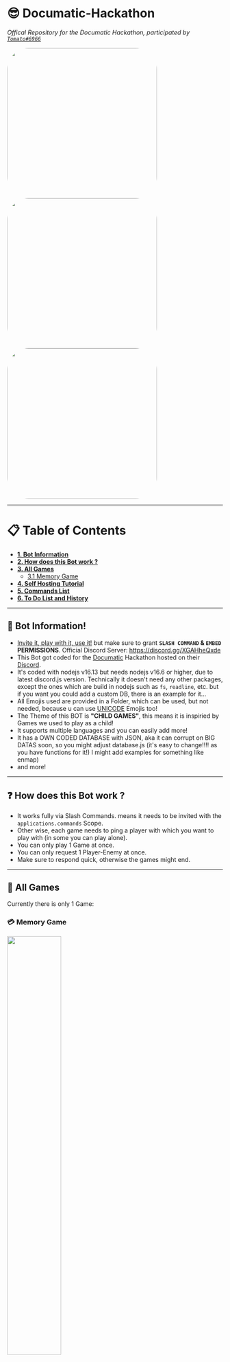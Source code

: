# 😎 Documatic-Hackathon

*Offical Repository for the Documatic Hackathon, participated by [`Tomato#6966`](https://tomato6966.xyz)*

<a href="https://discord.com/api/oauth2/authorize?client_id=927938123936198787&permissions=2180368448&scope=bot%20applications.commands">
    <img src="https://cdn.discordapp.com/avatars/927938123936198787/fae134fa014213ce6e1b098aaa12725b.webp?size=4096" style="height: 350px;border-radius:50px;">
    <img src="https://imgur.com/8hftTNl.png" style="height: 350px;border-radius:50px;">
</a>
<a href="https://discord.gg/XGAHheQxde">
    <img src="https://discord.com/api/guilds/927935858810708040/widget.png?style=banner4" style="height: 350px;border-radius:50px;">
</a>


***

# 📋 Table of Contents

- [**__1. Bot Information__**](https://github.com/Tomato6966/Documatic-Hackathon/blob/main/README.md#-bot-information)
- [**__2. How does this Bot work ?__**](https://github.com/Tomato6966/Documatic-Hackathon/#-how-does-this-bot-work-)
- [**__3. All Games__**](https://github.com/Tomato6966/Documatic-Hackathon/#-all-games)
    - [3.1 Memory Game](https://github.com/Tomato6966/Documatic-Hackathon/#-memory-game)
- [**__4. Self Hosting Tutorial__**](https://github.com/Tomato6966/Documatic-Hackathon/#%EF%B8%8F-self-hosting-tutorial)
- [**__5. Commands List__**](https://github.com/Tomato6966/Documatic-Hackathon/#-commands-list)
- [**__6. To Do List and History__**](https://github.com/Tomato6966/Documatic-Hackathon/#-to-do-and-history)

***

## 🤖 Bot Information!

 - [Invite it, play with it, use it!](https://discord.com/api/oauth2/authorize?client_id=927938123936198787&permissions=2180368448&scope=bot%20applications.commands) but make sure to grant **`SLASH COMMAND` & `EMBED` PERMISSIONS**. Official Discord Server: https://discord.gg/XGAHheQxde
 - This Bot got coded for the [Documatic](https://www.documatic.com/) Hackathon hosted on their [Discord](https://discord.gg/qQ6cpFFtNF).
 - It's coded with nodejs v16.13 but needs nodejs v16.6 or higher, due to latest discord.js version. Technically it doesn't need any other packages, except the ones which are build in nodejs such as `fs`, `readline`, etc. but if you want you could add a custom DB, there is an example for it...
 - All Emojis used are provided in a Folder, which can be used, but not needed, because u can use [UNICODE](https://getemoji.com) Emojis too!
 - The Theme of this BOT is **"CHILD GAMES"**, this means it is inspiried by Games we used to play as a child!
 - It supports multiple languages and you can easily add more!
 - It has a OWN CODED DATABASE with JSON, aka it can corrupt on BIG DATAS soon, so you might adjust database.js (it's easy to change!!!! as you have functions for it!) I might add examples for something like enmap)
 - and more!

***

## ❓ How does this Bot work ?

 - It works fully via Slash Commands. means it needs to be invited with the `applications.commands` Scope.
 - Other wise, each game needs to ping a player with which you want to play with (in some you can play alone).
 - You can only play 1 Game at once.
 - You can only request 1 Player-Enemy at once.
 - Make sure to respond quick, otherwise the games might end.

***

## 👾 All Games

Currently there is only 1 Game:

### 💳 Memory Game

<img src="https://i.imgur.com/oAqi4N1.png" style="width: 50%">

 - The Memory Game is simple explained, it is like **MEMORY CARDS**.
 - You pic 2 Cards and remember them. If it's a **match** you get **1 Point**.
 - The one with the **most points** is the **winner**.
 - you can play with the **bot, he is an EASY AI**, aka it will calculate the % of when to win and always win after X different wrong pics
 - You can play with **yourself** (but you will get 1 win and 1 loose at the same time... aka you control player 1 and 2)
 - You have **1 Minute** to **pic 2 cards**. Otherwise the game will end!
 - [Here](https://www.ultraboardgames.com/memory/game-rules.php) are **offical Memory Rules**

***

## ⚙️ Self Hosting Tutorial

- `1.` Download [nodejs](https://nodejs.org) v16.6 or higher I recommend v16.13, if you need it for a LINUX VPS check out my [CHEATSHEET](https://github.com/Tomato6966/Debian-Cheat-Sheet-Setup/wiki/3.1-Install-nodejs-and-npm)
- `2.` Download this Repo as a [ZIP]() and Extract it (open a CMD in that FOLDER), or clone it: `git clone https://github.com/Tomato6966/Documatic-Hackathon`
- `3.` CD into it: `cd Documatic-Hackathon`
- `4.` type `npm install`
- `5.` to start it type `node bot.js` or `node index.js` and then choose what you wanna do (`n` for skipping "FUN QUESTION", the answer for it would be `Documatic`)
- `--` to deploy slash commands do `node index.js` --> `n` --> `2` --> then choose
- `--` to host 24/7 Buy a [VPS](https://bero.milrato.dev) and host it with [PM2](https://github.com/Tomato6966/Debian-Cheat-Sheet-Setup/wiki/4-pm2-tutorial) `npm i -g pm2` --> `pm2 start bot.js`
- `--` to stop hosting it type <kbd>ctrl</kbd>+<kbd>c</kbd> in the console
- `--` Yes you can type `npm start` / `npm run`

***

## 💪 Commands list

> All Commands work via slash Commands!

 - `/language [change_language:german/bosnia/english/frensh/hindi/kurdish/spansish/]` ... change the language of the bot in that guild

 - `/ping [what_ping:api_ping/bot]` ... show the ping of the bot 
 - `/uptime` ... show the uptime of the bot
 - `/info [what_info:about_me/memory_game]` ... show some information
 - `/invite` ... invite it
 - `/support` ... show support server

 - `/leaderboard game:memory/all_games sort:maxpoints/avg_points_per_game` ... shows the leaderboard of all games or specific games + adds option to define the sorting style
 - `/userstats [user:@user]` ... shows stats of user (global & guild stats [maybe soon option to define global or guild]
 - **`/memory enemy:@user [boardsize:2x2_up_to_2_Points/3x3_up_to_4_Points/4x4_up_to_8_Points/5x5up_to_12_Points]`** ... plays a game of memory with options like who is the enemy and how big the board should be!

> You can play with yourself and with the bot as an ai

***

## 👀 To Do and History
> - ✅ Handler add: `Slash Commands and Event Handler + Deployer Option in console` **02.01.2022 20:00**
> - ✅ Minigame add: `Ask Question and answer with Documatic to access Bot` **02.01.2022 20:21**
> - ✅ Command add: `/ping` **02.01.2022 20:46**
> - ✅ Command add: `/info what_info` **03.01.2022 20:00**
> - ✅ Feature add: `add option to choose quick start` **03.01.2022 20:17**
> - ✅ Command add: `/memory` **03.01.2022 21:00**
> - ✅ Command add: `/language change_language` **04.01.2022 17:23** (recode everything again)
> - ✅ Languageadd: `German` **05.01.2022 18:45** (automated translation script with request and open google api to translate it)
> - ✅ Languageadd: `Spain` **05.01.2022 18:45** (automated translation script with request and open google api to translate it)
> - ✅ Languageadd: `Hindi` **05.01.2022 18:45** (automated translation script with request and open google api to translate it)
> - ✅ Languageadd: `Bosnia` **05.01.2022 18:45** (automated translation script with request and open google api to translate it)
> - ✅ Languageadd: `French` **05.01.2022 18:45** (automated translation script with request and open google api to translate it)
> - ✅ Languageadd: `Spanish` **05.01.2022 18:45** (automated translation script with request and open google api to translate it)
> - ✅ Languageadd: `Kurdish` **05.01.2022 18:45** (automated translation script with request and open google api to translate it)
> - ✅ Languageadd: `Ukrainian` **05.01.2022 18:45** (automated translation script with request and open google api to translate it)
> - ✅ DEBUG FOR BUGS: `Fix bugs in all languages and scripts + optimize it` **05.01.2022** 23:00 (5h of debugging & testing)
> - ✅ Command add: `/support` **06.01.2022 11:17**
> - ✅ Command add: `/uptime` **06.01.2022 11:17**
> - ✅ Command add: `/invite` **06.01.2022 11:17**
> - ✅ Feature add: `/memory --> play with yourself validation (get 1 win & 1 loose) (technically shouldn't change the lb)` **06.01.2022 13:10**
> - ✅ Feature add: `/memory --> Pick the bot to play with AI` **06.01.2022 13:57**
> - ✅ Feature add: `add bot.js to directly start the bot without userinput` **06.01.2022 14:00**
> - ✅ Command add: `/userstats user` **06.01.2022 14:20**
> - ✅ Command add: `/leaderboard game sort` **06.01.2022 14:43**
> - ❌ Add Game: `DOME`
> - ❌ Add Game: `Bubbles`
> - ❌ Add Game: `LADDERS`
> - ❌ Add Game: `"CUPS"`
> - ❌ Languageadd: `Arab`
> - ❌ Languageadd: `Czech`
> - ❌ Languageadd: `Dutch`
> - ❌ Languageadd: `chineese/japan`
> - ❌ Feature add: `sharding`
> - ❌ Feature add: `Automated Status Changer`

***

## [DEVELOPER - Discord Server 😎](https://discord.gg/milrato) | [Website](https://milrato.dev)
<a href="https://discord.gg/milrato"><img src="https://discord.com/api/guilds/773668217163218944/widget.png?style=banner2"></a>

***

## SUPPORT ME AND MILRATO DEVELOPMENT

> You can always Support me by inviting one of my **own Discord Bots**

[![2021's best Music Bot | Lava Music](https://cdn.discordapp.com/attachments/748533465972080670/817088638780440579/test3.png)](https://lava.milrato.dev)
[![Musicium Music Bot](https://cdn.discordapp.com/attachments/742446682381221938/770055673965707264/test1.png)](https://musicium.musicium.dev)
[![Milrato Multi Bot](https://cdn.discordapp.com/attachments/742446682381221938/770056826724679680/test1.png)](https://milrato.milrato.dev)

# Credits

> If consider using this Bot, make sure to credit me!
